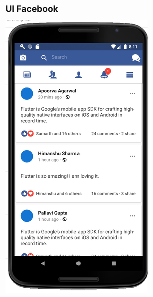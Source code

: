# UI Facebook

<img src="https://github.com/flutterdotid/ui_facebook/blob/master/Screenshot_1.png?raw=true">
